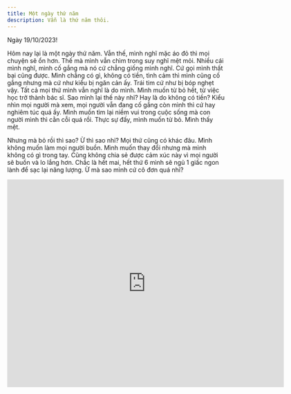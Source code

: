 ```yaml
---
title: Một ngày thứ năm
description: Vẫn là thứ năm thôi.
---
```


Ngày 19/10/2023!

Hôm nay lại là một ngày thứ năm. Vẫn thế, mình nghĩ mặc áo đỏ thì mọi chuyện sẽ ổn hơn. Thế mà mình vẫn chìm trong suy nghĩ mệt mỏi. Nhiều cái mình nghĩ, mình cố gắng mà nó cứ chẳng giống mình nghĩ. Cứ gọi mình thất bại cũng được. Mình chẳng có gì, không có tiền, tình cảm thì mình cũng cố gắng nhưng mà cứ như kiểu bị ngăn cản ấy. Trái tim cứ như bị bóp nghẹt vậy. Tất cả mọi thứ mình vẫn nghĩ là do mình. Mình muốn từ bỏ hết, từ việc học trở thành bác sĩ. Sao mình lại thế này nhỉ? Hay là do không có tiền? Kiểu nhìn mọi người mà xem, mọi người vẫn đang cố gắng còn mình thì cứ hay nghiêm túc quá ấy. Mình muốn tìm lại niềm vui trong cuộc sống mà con người mình thì cằn cỗi quá rồi. Thực sự đấy, mình muốn từ bỏ. Mình thấy mệt.

Nhưng mà bỏ rồi thì sao? Ừ thì sao nhỉ? Mọi thứ cũng có khác đâu. Mình không muốn làm mọi người buồn. Mình muốn thay đổi nhưng mà mình không có gì trong tay. Cũng không chia sẻ được cảm xúc này vì mọi người sẽ buồn và lo lắng hơn. Chắc là hết mai, hết thứ 6 mình sẽ ngủ 1 giấc ngon lành để sạc lại năng lượng. Ừ mà sao mình cứ cô đơn quá nhỉ?

<iframe width="640" height="480" src="https://www.youtube.com/embed/eB6aT77VVVk?si=4620MW1NnHhoa4Cp" title="YouTube video player" frameborder="0" allow="accelerometer; autoplay; clipboard-write; encrypted-media; gyroscope; picture-in-picture; web-share" allowfullscreen></iframe>
